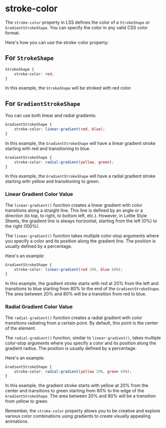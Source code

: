 # stroke-color

The `stroke-color` property in LSS defines the color of a `StrokeShape` or `GradientStrokeShape`. You can specify the color in any valid CSS color format.

Here's how you can use the stroke-color property:

## For `StrokeShape`

```css
StrokeShape {
    stroke-color: red;
}
```
In this example, the `StrokeShape` will be stroked with red color.

## For `GradientStrokeShape`

You can use both linear and radial gradients:

```css
GradientStrokeShape {
    stroke-color: linear-gradient(red, blue);
}
```
In this example, the `GradientStrokeShape` will have a linear gradient stroke starting with red and transitioning to blue.

```css
GradientStrokeShape {
    stroke-color: radial-gradient(yellow, green);
}
```
In this example, the `GradientStrokeShape` will have a radial gradient stroke starting with yellow and transitioning to green.


### Linear Gradient Color Value

The `linear-gradient()` function creates a linear gradient with color transitions along a straight line. This line is defined by an angle or a direction (to top, to right, to bottom left, etc.). However, in Lottie Style Sheets, the gradient line is always horizontal, starting from the left (0%) to the right (100%).

The `linear-gradient()` function takes multiple color-stop arguments where you specify a color and its position along the gradient line. The position is usually defined by a percentage.

Here's an example:

```css
GradientStrokeShape {
    stroke-color: linear-gradient(red 20%, blue 80%);
}
```

In this example, the gradient stroke starts with red at 20% from the left and transitions to blue starting from 80% to the end of the `GradientStrokeShape`. The area between 20% and 80% will be a transition from red to blue.

### Radial Gradient Color Value

The `radial-gradient()` function creates a radial gradient with color transitions radiating from a certain point. By default, this point is the center of the element.

The `radial-gradient()` function, similar to `linear-gradient()`, takes multiple color-stop arguments where you specify a color and its position along the gradient radius. The position is usually defined by a percentage.

Here's an example:

```css
GradientStrokeShape {
    stroke-color: radial-gradient(yellow 20%, green 80%);
}
```

In this example, the gradient stroke starts with yellow at 20% from the center and transitions to green starting from 80% to the edge of the `GradientStrokeShape`. The area between 20% and 80% will be a transition from yellow to green.

Remember, the `stroke-color` property allows you to be creative and explore various color combinations using gradients to create visually appealing animations.
